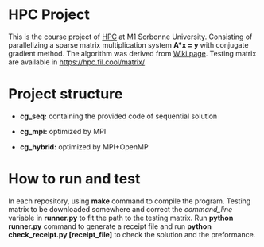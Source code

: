# HPC Project
This is the course project of [HPC](https://cbouilla.github.io/HPC.html) at M1 Sorbonne University. Consisting of parallelizing a sparse matrix multiplication system **A\*x = y** with conjugate gradient method. The algorithm was derived from [Wiki page](https://en.wikipedia.org/wiki/Conjugate_gradient_method). Testing matrix are available in https://hpc.fil.cool/matrix/

# Project structure
* **cg_seq:** 
containing the provided code of sequential solution

* **cg_mpi:**
optimized by MPI

* **cg_hybrid:**
optimized by MPI+OpenMP

# How to run and test
In each repository, using **make** command to compile the program. Testing matrix to be downloaded somewhere and correct the *command_line* variable in **runner.py** to fit the path to the testing matrix. Run **python runner.py** command to generate a receipt file and run **python check_receipt.py [receipt_file]** to check the solution and the preformance.
